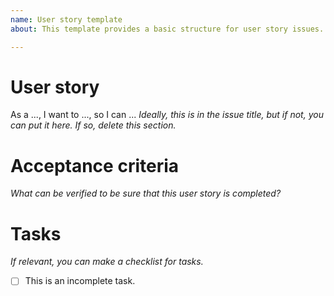 ```yaml
---
name: User story template
about: This template provides a basic structure for user story issues.

---
```


# User story
As a ..., I want to ..., so I can ...
*Ideally, this is in the issue title, but if not, you can put it here. If so, delete this section.*

# Acceptance criteria
*What can be verified to be sure that this user story is completed?*

# Tasks
*If relevant, you can make a checklist for tasks.*
-[ ] This is an incomplete task.
